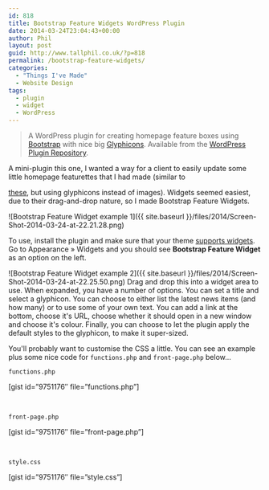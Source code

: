 ```yaml
---
id: 818
title: Bootstrap Feature Widgets WordPress Plugin
date: 2014-03-24T23:04:43+00:00
author: Phil
layout: post
guid: http://www.tallphil.co.uk/?p=818
permalink: /bootstrap-feature-widgets/
categories:
  - "Things I've Made"
  - Website Design
tags:
  - plugin
  - widget
  - WordPress
---
```

> A WordPress plugin for creating homepage feature boxes using [Bootstrap](http://getbootstrap.com/) with nice big [Glyphicons](http://glyphicons.com/). Available from the [WordPress Plugin Repository](http://wordpress.org/plugins/bootstrap-feature-widgets/).

A mini-plugin this one, I wanted a way for a client to easily update some little homepage featurettes that I had made (similar to 

[these](http://getbootstrap.com/examples/carousel/), but using glyphicons instead of images). Widgets seemed easiest, due to their drag-and-drop nature, so I made Bootstrap Feature Widgets.

![Bootstrap Feature Widget example 1]({{ site.baseurl }}/files/2014/Screen-Shot-2014-03-24-at-22.21.28.png)
 
 To use, install the plugin and make sure that your theme [supports widgets](http://codex.wordpress.org/Widgetizing_Themes). Go to Appearance » Widgets and you should see **Bootstrap Feature Widget** as an option on the left.

![Bootstrap Feature Widget example 2]({{ site.baseurl }}/files/2014/Screen-Shot-2014-03-24-at-22.25.50.png)
Drag and drop this into a widget area to use. When expanded, you have a number of options. You can set a title and select a glyphicon. You can choose to either list the latest news items (and how many) or to use some of your own text. You can add a link at the bottom, choose it's URL, choose whether it should open in a new window and choose it's colour. Finally, you can choose to let the plugin apply the default styles to the glyphicon, to make it super-sized.

You'll probably want to customise the CSS a little. You can see an example plus some nice code for `functions.php` and `front-page.php` below&#8230;

<div style="clear: both;">
</div>

`functions.php`

[gist id=&#8221;9751176&#8243; file=&#8221;functions.php&#8221;]

&nbsp;

`front-page.php`

[gist id=&#8221;9751176&#8243; file=&#8221;front-page.php&#8221;]

&nbsp;

`style.css`

[gist id=&#8221;9751176&#8243; file=&#8221;style.css&#8221;]